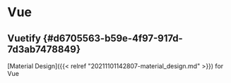 # Vue


## Vuetify {#d6705563-b59e-4f97-917d-7d3ab7478849}

[Material Design]({{< relref "20211101142807-material_design.md" >}}) for Vue
